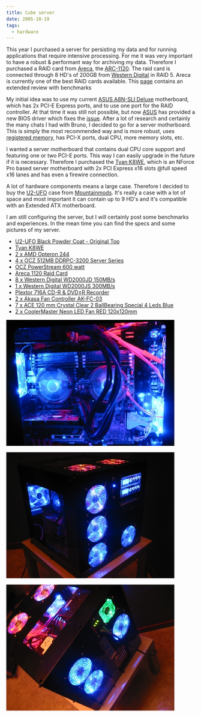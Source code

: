 ```yaml
---
title: Cube server
date: 2005-10-19
tags: 
  - hardware
---
```


This year I purchased a server for persisting my data and for running applications that require intensive processing. For me it was very important to have a robust & performant way for archiving my data. Therefore I purchased a RAID card from [Areca](http://www.areca.com.tw/), the [ARC-1120](http://www.areca.com.tw/products/html/pcix-sata.htm). The raid card is connected through 8 HD's of 200GB from [Western Digital](https://www.westerndigital.com/) in RAID 5. Areca is currently one of the best RAID cards available. This [page](http://print.tweakers.net/?reviews/536) contains an extended review with benchmarks

My initial idea was to use my current [ASUS A8N-SLI Deluxe](http://www.asus.nl/products/mb/socket939/a8nsli-d/overview.htm) motherboard, which has 2x PCI-E Express ports, and to use one port for the RAID controller. At that time it was still not possible, but now [ASUS](http://www.asus.com/) has provided a new BIOS driver which fixes the [issue](http://60.248.88.210/faq/index.php?action=article&cat_id=001&id=32&lang=en&highlight=A8N%20sli%20deluxe). After a lot of research and certainly the many chats I had with Bruno, I decided to go for a server motherboard. This is simply the most recommended way and is more robust, uses [registered memory](http://en.wikipedia.org/wiki/Registered_memory), has PCI-X ports, dual CPU, more memory slots, etc.

I wanted a server motherboard that contains dual CPU core support and featuring one or two PCI-E ports. This way I can easily upgrade in the future if it is necessary. Therefore I purchased the [Tyan K8WE](http://www.tyan.com/products/html/thunderk8we.html), which is an NForce Pro based server motherboard with 2x PCI Express x16 slots @full speed x16 lanes and has even a firewire connection.

A lot of hardware components means a large case. Therefore I decided to buy the [U2-UFO](https://mountainmods.com/product_info.php?cPath=21_32&products_id=77) case from [Mountainmods](https://www.mountainmods.com/). It's really a case with a lot of space and most important it can contain up to 9 HD's and it's compatible with an Extended ATX motherboard.

I am still configuring the server, but I will certainly post some benchmarks and experiences. In the mean time you can find the specs and some pictures of my server.

- [U2-UFO Black Powder Coat - Original Top](https://mountainmods.com/product_info.php?cPath=21_32&products_id=77)
- [Tyan K8WE](http://www.tyan.com/products/html/thunderk8we.html)
- [2 x AMD Opteron 244](http://www.amd.com/us-en/Processors/ProductInformation/0,,30_118_8826_8832,00.html)
- [4 x OCZ 512MB DDRPC-3200 Server Series](http://www.ocztechnology.com/products/memory/tyan_qualified-br_ocz_ddrpc_3200_server_series)
- [OCZ PowerStream 600 watt](http://www.ocztechnology.com/products/power_management/ocz_powerstream_power_supply)
- [Areca 1120 Raid Card](http://www.areca.com.tw/products/html/pcix-sata.htm)
- [8 x Western Digital WD2000JD 150MB/s](http://www.wdc.com/en/products/Products.asp?DriveID=58)
- [1 x Western Digital WD2000JS 300MB/s](http://www.wdc.com/en/products/Products.asp?DriveID=136)
- [Plextor 716A CD-R & DVD±R Recorder](http://www.plextor-europe.com/products/px-716a.asp?choice=PX-716A)
- [2 x Akasa Fan Controller AK-FC-03](http://www.akasa.com.tw/akasa_english/spec_page/control_panels/spec_ak_fc_03.htm)
- [7 x ACE 120 mm Crystal Clear 2 BallBearing Special 4 Leds Blue](http://www.mpl.be/productinfo/technicalsheet.aspx?prd=35767)
- [2 x CoolerMaster Neon LED Fan RED 120x120mm](http://www.coolermaster-europe.com/index.php?LT=english&Language_s=2&url_place=product&p_serial=TLF-S12&other_title=TLF-S12Neon%20LED%20Fan%20120x120mm)

![server1](images/server1.jpg)

![server2](images/server2.jpg)

![Server3](images/server3.jpg)
